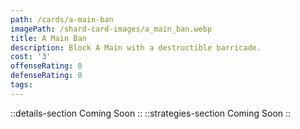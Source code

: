 ```yaml
---
path: /cards/a-main-ban
imagePath: /shard-card-images/a_main_ban.webp
title: A Main Ban
description: Block A Main with a destructible barricade.
cost: '3'
offenseRating: 0
defenseRating: 0
tags:
---
```

::details-section
Coming Soon
::
::strategies-section
Coming Soon
::
